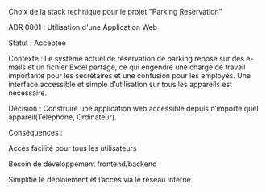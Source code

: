 Choix de la stack technique pour le projet "Parking Reservation"


ADR 0001 : Utilisation d'une Application Web

Statut : Acceptée

Contexte :
Le système actuel de réservation de parking repose sur des e-mails et un fichier Excel partagé, ce qui engendre une charge de travail importante pour les secrétaires et une confusion pour les employés. Une interface accessible et simple d’utilisation sur tous les appareils est nécessaire.

Décision :
Construire une application web accessible depuis n’importe quel appareil(Téléphone, Ordinateur).

Conséquences :

Accès facilité pour tous les utilisateurs

Besoin de développement frontend/backend

Simplifie le déploiement et l’accès via le réseau interne